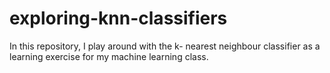# exploring-knn-classifiers
In this repository, I play around with the k- nearest neighbour classifier as a learning exercise for my machine learning class.
